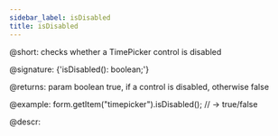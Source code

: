 ```yaml
---
sidebar_label: isDisabled
title: isDisabled
---          
```


@short: checks whether a TimePicker control is disabled

@signature: {'isDisabled(): boolean;'}

@returns:
param   boolean     true, if a control is disabled, otherwise false

@example:
form.getItem("timepicker").isDisabled(); 
// -> true/false


@descr:
